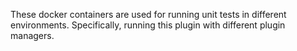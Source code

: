 These docker containers are used for running unit tests in different
environments. Specifically, running this plugin with different plugin managers.
